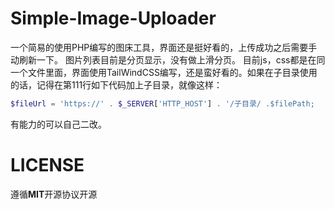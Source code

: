 # Simple-Image-Uploader
一个简易的使用PHP编写的图床工具，界面还是挺好看的，上传成功之后需要手动刷新一下。
图片列表目前是分页显示，没有做上滑分页。
目前js，css都是在同一个文件里面，界面使用TailWindCSS编写，还是蛮好看的。如果在子目录使用的话，记得在第111行如下代码加上子目录，就像这样：
```PHP
$fileUrl = 'https://' . $_SERVER['HTTP_HOST'] . '/子目录/ .$filePath;
```
有能力的可以自己二改。

# LICENSE
遵循**MIT**开源协议开源